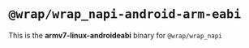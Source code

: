 # `@wrap/wrap_napi-android-arm-eabi`

This is the **armv7-linux-androideabi** binary for `@wrap/wrap_napi`
